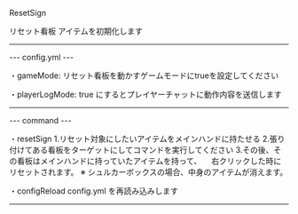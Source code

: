 ResetSign

リセット看板
アイテムを初期化します

----------------------
--- config.yml ---

・gameMode:
リセット看板を動かすゲームモードにtrueを設定してください

・playerLogMode:
true にするとプレイヤーチャットに動作内容を送信します

----------------------

--- command ---

・resetSign
1.リセット対象にしたいアイテムをメインハンドに持たせる
2.張り付けてある看板をターゲットにしてコマンドを実行してください
3.その後、その看板はメインハンドに持っていたアイテムを持って、
　右クリックした時にリセットされます。
※ シュルカーボックスの場合、中身のアイテムが消えます。

・configReload
config.yml を再読み込みします

----------------------
